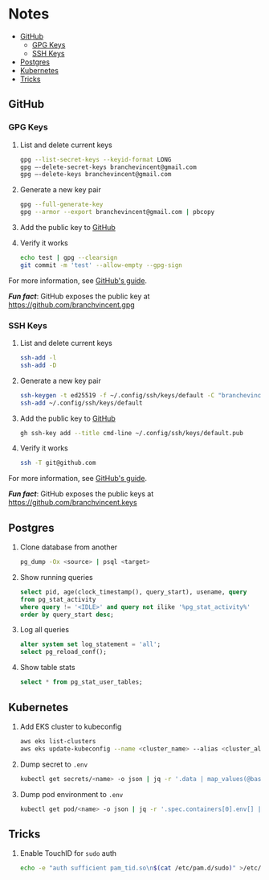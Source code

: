 # Notes

<!--TOC-->

- [GitHub](#github)
  - [GPG Keys](#gpg-keys)
  - [SSH Keys](#ssh-keys)
- [Postgres](#postgres)
- [Kubernetes](#kubernetes)
- [Tricks](#tricks)

<!--TOC-->

## GitHub

### GPG Keys

1. List and delete current keys

   ```sh
   gpg --list-secret-keys --keyid-format LONG
   gpg –-delete-secret-keys branchevincent@gmail.com
   gpg –-delete-keys branchevincent@gmail.com
   ```

1. Generate a new key pair

   ```sh
   gpg --full-generate-key
   gpg --armor --export branchevincent@gmail.com | pbcopy
   ```

1. Add the public key to [GitHub](https://github.com/settings/gpg/new)

1. Verify it works

   ```sh
   echo test | gpg --clearsign
   git commit -m 'test' --allow-empty --gpg-sign
   ```

For more information, see [GitHub's guide](https://docs.github.com/en/free-pro-team@latest/github/authenticating-to-github/managing-commit-signature-verification).

**_Fun fact_**: GitHub exposes the public key at <https://github.com/branchvincent.gpg>

### SSH Keys

1. List and delete current keys

   ```sh
   ssh-add -l
   ssh-add -D
   ```

1. Generate a new key pair

   ```sh
   ssh-keygen -t ed25519 -f ~/.config/ssh/keys/default -C "branchevincent@gmail.com"
   ssh-add ~/.config/ssh/keys/default
   ```

1. Add the public key to [GitHub](https://github.com/settings/ssh/new)

   ```sh
   gh ssh-key add --title cmd-line ~/.config/ssh/keys/default.pub
   ```

1. Verify it works

   ```sh
   ssh -T git@github.com
   ```

For more information, see [GitHub's guide](https://docs.github.com/en/free-pro-team@latest/github/authenticating-to-github/connecting-to-github-with-ssh).

**_Fun fact_**: GitHub exposes the public keys at <https://github.com/branchvincent.keys>

## Postgres

1. Clone database from another

   ```sh
   pg_dump -Ox <source> | psql <target>
   ```

1. Show running queries

   ```sql
   select pid, age(clock_timestamp(), query_start), usename, query
   from pg_stat_activity
   where query != '<IDLE>' and query not ilike '%pg_stat_activity%'
   order by query_start desc;
   ```

1. Log all queries

   ```sql
   alter system set log_statement = 'all';
   select pg_reload_conf();
   ```

1. Show table stats

   ```sql
   select * from pg_stat_user_tables;
   ```

## Kubernetes

1. Add EKS cluster to kubeconfig

   ```sh
   aws eks list-clusters
   aws eks update-kubeconfig --name <cluster_name> --alias <cluster_alias>
   ```

1. Dump secret to `.env`

   ```sh
   kubectl get secrets/<name> -o json | jq -r '.data | map_values(@base64d) | to_entries[] | "\(.key)=\(.value)"' >>.env
   ```

1. Dump pod environment to `.env`

   ```sh
   kubectl get pod/<name> -o json | jq -r '.spec.containers[0].env[] | "\(.name)=\(.value)"' >>.env
   ```

## Tricks

1. Enable TouchID for `sudo` auth

   ```sh
   echo -e "auth sufficient pam_tid.so\n$(cat /etc/pam.d/sudo)" >/etc/pam.d/sudo
   ```
